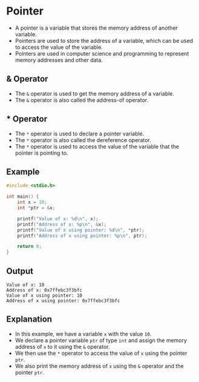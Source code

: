 # Pointer
- A pointer is a variable that stores the memory address of another variable.
- Pointers are used to store the address of a variable, which can be used to access the value of the variable.
- Pointers are used in computer science and programming to represent memory addresses and other data.

## & Operator
- The `&` operator is used to get the memory address of a variable.
- The `&` operator is also called the address-of operator.

## * Operator
- The `*` operator is used to declare a pointer variable.
- The `*` operator is also called the dereference operator.
- The `*` operator is used to access the value of the variable that the pointer is pointing to.

## Example
```c
#include <stdio.h>

int main() {
    int x = 10;
    int *ptr = &x;

    printf("Value of x: %d\n", x);
    printf("Address of x: %p\n", &x);
    printf("Value of x using pointer: %d\n", *ptr);
    printf("Address of x using pointer: %p\n", ptr);

    return 0;
}
```

## Output
```
Value of x: 10
Address of x: 0x7ffebc3f3bfc
Value of x using pointer: 10
Address of x using pointer: 0x7ffebc3f3bfc
```

## Explanation
- In this example, we have a variable `x` with the value `10`.
- We declare a pointer variable `ptr` of type `int` and assign the memory address of `x` to it using the `&` operator.
- We then use the `*` operator to access the value of `x` using the pointer `ptr`.
- We also print the memory address of `x` using the `&` operator and the pointer `ptr`.

